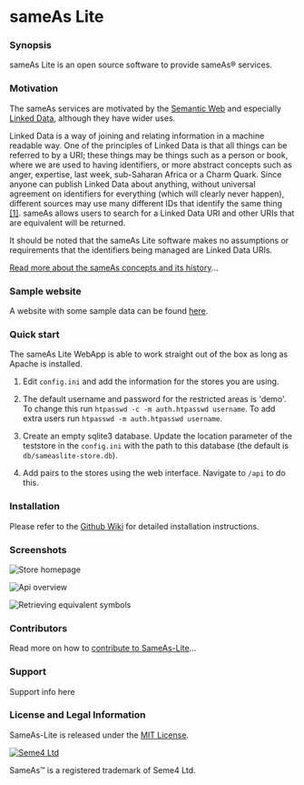 # sameAs Lite

### Synopsis

sameAs Lite is an open source software to provide sameAs&reg; services.

### Motivation

The sameAs services are motivated by the [Semantic Web](https://en.wikipedia.org/wiki/Semantic_Web) and especially [Linked Data](http://linkeddata.org/), although they have wider uses.

Linked Data is a way of joining and relating information in a machine readable way.
One of the principles of Linked Data is that all things can be referred to by a URI; these things may be things such as a person or book, where we are used to having identifiers, or more abstract concepts such as anger, expertise, last week, sub-Saharan Africa or a Charm Quark.
Since anyone can publish Linked Data about anything, without universal agreement on identifiers for everything (which will clearly never happen), different sources may use many different IDs that identify the same thing [[1]](http://www.w3.org/DesignIssues/LinkedData.html).
sameAs allows users to search for a Linked Data URI and other URIs that are equivalent will be returned.

It should be noted that the sameAs Lite software makes no assumptions or requirements that the identifiers being managed are Linked Data URIs.

[Read more about the sameAs concepts and its history](http://sameas.org/about.php)...


### Sample website

A website with some sample data can be found [here](http://sameas.org/).


### Quick start

The sameAs Lite WebApp is able to work straight out of the box as long as Apache is installed.

1. Edit `config.ini` and add the information for the stores you are using.

2. The default username and password for the restricted areas is 'demo'. To change this run `htpasswd -c -m auth.htpasswd username`. To add extra users run `htpasswd -m auth.htpasswd username`.

3. Create an empty sqlite3 database. Update the location parameter of the teststore in the `config.ini` with the path to this database (the default is `db/sameaslite-store.db`).

4. Add pairs to the stores using the web interface. Navigate to `/api` to do this.


### Installation

Please refer to the [Github Wiki](wiki) for detailed installation instructions.


### Screenshots

![Store homepage](/path/to/img.jpg)

![Api overview](/path/to/img.jpg)

![Retrieving equivalent symbols](/path/to/img.jpg)

### Contributors

Read more on how to [contribute to SameAs-Lite](https://github.com/joetm/sameAs-Lite/wiki/Contributing)...

### Support

Support info here

### License and Legal Information

SameAs-Lite is released under the [MIT License](./LICENSE).

[![Seme4 Ltd](http://www.seme4.com/wp-content/uploads/2015/02/Seme4-Logo.png)](http://www.seme4.com/)

SameAs&trade; is a registered trademark of Seme4 Ltd.
